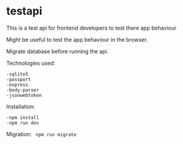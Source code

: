 # testapi

This is a test api for frontend developers to test there app behaviour 

Might be useful to test the app behaviour in the browser.

Migrate database before running the api.

Technologies used:

    -sqlite3
    -passport
    -express
    -body-parser
    -jsonwebtoken

Installation:

    -npm install
    -npm run dev

Migration:
    <code>
    npm run migrate
    </code>
